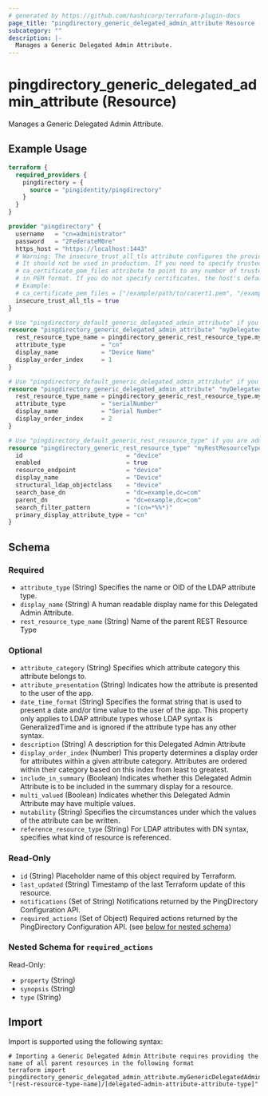 ```yaml
---
# generated by https://github.com/hashicorp/terraform-plugin-docs
page_title: "pingdirectory_generic_delegated_admin_attribute Resource - terraform-provider-pingdirectory"
subcategory: ""
description: |-
  Manages a Generic Delegated Admin Attribute.
---
```


# pingdirectory_generic_delegated_admin_attribute (Resource)

Manages a Generic Delegated Admin Attribute.

## Example Usage

```terraform
terraform {
  required_providers {
    pingdirectory = {
      source = "pingidentity/pingdirectory"
    }
  }
}

provider "pingdirectory" {
  username   = "cn=administrator"
  password   = "2FederateM0re"
  https_host = "https://localhost:1443"
  # Warning: The insecure_trust_all_tls attribute configures the provider to trust any certificate presented by the PingDirectory server.
  # It should not be used in production. If you need to specify trusted CA certificates, use the
  # ca_certificate_pem_files attribute to point to any number of trusted CA certificate files
  # in PEM format. If you do not specify certificates, the host's default root CA set will be used.
  # Example:
  # ca_certificate_pem_files = ["/example/path/to/cacert1.pem", "/example/path/to/cacert2.pem"]
  insecure_trust_all_tls = true
}

# Use "pingdirectory_default_generic_delegated_admin_attribute" if you are adopting existing configuration from the PingDirectory server into Terraform
resource "pingdirectory_generic_delegated_admin_attribute" "myDelegatedAdminAttributeDevice" {
  rest_resource_type_name = pingdirectory_generic_rest_resource_type.myRestResourceTypeDevice.id
  attribute_type          = "cn"
  display_name            = "Device Name"
  display_order_index     = 1
}

# Use "pingdirectory_default_generic_delegated_admin_attribute" if you are adopting existing configuration from the PingDirectory server into Terraform
resource "pingdirectory_generic_delegated_admin_attribute" "myDelegatedAdminAttributeSerialNumber" {
  rest_resource_type_name = pingdirectory_generic_rest_resource_type.myRestResourceTypeDevice.id
  attribute_type          = "serialNumber"
  display_name            = "Serial Number"
  display_order_index     = 2
}

# Use "pingdirectory_default_generic_rest_resource_type" if you are adopting existing configuration from the PingDirectory server into Terraform
resource "pingdirectory_generic_rest_resource_type" "myRestResourceTypeDevice" {
  id                             = "device"
  enabled                        = true
  resource_endpoint              = "device"
  display_name                   = "Device"
  structural_ldap_objectclass    = "device"
  search_base_dn                 = "dc=example,dc=com"
  parent_dn                      = "dc=example,dc=com"
  search_filter_pattern          = "(cn=*%%*)"
  primary_display_attribute_type = "cn"
}
```

<!-- schema generated by tfplugindocs -->
## Schema

### Required

- `attribute_type` (String) Specifies the name or OID of the LDAP attribute type.
- `display_name` (String) A human readable display name for this Delegated Admin Attribute.
- `rest_resource_type_name` (String) Name of the parent REST Resource Type

### Optional

- `attribute_category` (String) Specifies which attribute category this attribute belongs to.
- `attribute_presentation` (String) Indicates how the attribute is presented to the user of the app.
- `date_time_format` (String) Specifies the format string that is used to present a date and/or time value to the user of the app. This property only applies to LDAP attribute types whose LDAP syntax is GeneralizedTime and is ignored if the attribute type has any other syntax.
- `description` (String) A description for this Delegated Admin Attribute
- `display_order_index` (Number) This property determines a display order for attributes within a given attribute category. Attributes are ordered within their category based on this index from least to greatest.
- `include_in_summary` (Boolean) Indicates whether this Delegated Admin Attribute is to be included in the summary display for a resource.
- `multi_valued` (Boolean) Indicates whether this Delegated Admin Attribute may have multiple values.
- `mutability` (String) Specifies the circumstances under which the values of the attribute can be written.
- `reference_resource_type` (String) For LDAP attributes with DN syntax, specifies what kind of resource is referenced.

### Read-Only

- `id` (String) Placeholder name of this object required by Terraform.
- `last_updated` (String) Timestamp of the last Terraform update of this resource.
- `notifications` (Set of String) Notifications returned by the PingDirectory Configuration API.
- `required_actions` (Set of Object) Required actions returned by the PingDirectory Configuration API. (see [below for nested schema](#nestedatt--required_actions))

<a id="nestedatt--required_actions"></a>
### Nested Schema for `required_actions`

Read-Only:

- `property` (String)
- `synopsis` (String)
- `type` (String)

## Import

Import is supported using the following syntax:

```shell
# Importing a Generic Delegated Admin Attribute requires providing the name of all parent resources in the following format
terraform import pingdirectory_generic_delegated_admin_attribute.myGenericDelegatedAdminAttribute "[rest-resource-type-name]/[delegated-admin-attribute-attribute-type]"
```
